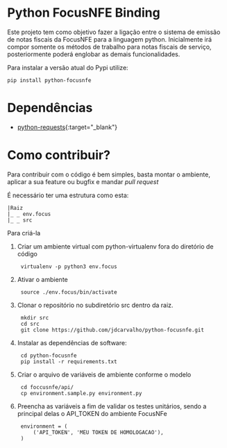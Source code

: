 # Python FocusNFE Binding

Este projeto tem como objetivo fazer a ligação entre o sistema de emissão de notas fiscais da FocusNFE para a 
linguagem python. Inicialmente irá compor somente os métodos de trabalho para notas fiscais de serviço, posteriormente 
poderá englobar as demais funcionalidades.

Para instalar a versão atual do Pypi utilize:

`pip install python-focusnfe`

# Dependências

* [python-requests](https://requests.readthedocs.io/pt_BR/latest/user/quickstart.html){:target="_blank"}

# Como contribuir?

Para contribuir com o código é bem simples, basta montar o ambiente, aplicar a sua feature ou bugfix e mandar _pull request_

É necessário ter uma estrutura como esta:

    |Raiz
    |_ _ env.focus
    |_ _ src

Para criá-la

1) Criar um ambiente virtual com python-virtualenv fora do diretório de código
    
        virtualenv -p python3 env.focus

2) Ativar o ambiente 
        
        source ./env.focus/bin/activate
    
3) Clonar o repositório no subdiretório src dentro da raiz.

        mkdir src
        cd src
        git clone https://github.com/jdcarvalho/python-focusnfe.git
        
4) Instalar as dependências de software:

        cd python-focusnfe
        pip install -r requirements.txt
        
5) Criar o arquivo de variáveis de ambiente conforme o modelo

        cd foccusnfe/api/
        cp environment.sample.py environment.py
        
6) Preencha as variáveis a fim de validar os testes unitários, sendo a principal delas o API_TOKEN do ambiente FocusNFe

        
        environment = (
            ('API_TOKEN', 'MEU TOKEN DE HOMOLOGACAO'),
        )





